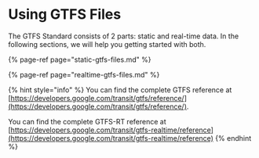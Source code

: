 # Using GTFS Files

The GTFS Standard consists of 2 parts: static and real-time data. In the following sections, we will help you getting
started with both.

{% page-ref page="static-gtfs-files.md" %}

{% page-ref page="realtime-gtfs-files.md" %}

{% hint style="info" %} You can find the complete GTFS reference
at [https://developers.google.com/transit/gtfs/reference/](https://developers.google.com/transit/gtfs/reference/).

You can find the complete GTFS-RT reference
at [https://developers.google.com/transit/gtfs-realtime/reference](https://developers.google.com/transit/gtfs-realtime/reference)
{% endhint %}





